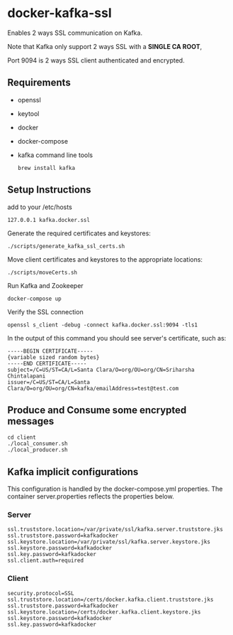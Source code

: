 # docker-kafka-ssl

Enables 2 ways SSL communication on Kafka.

Note that Kafka only support 2 ways SSL with a **SINGLE CA ROOT**,

Port 9094 is 2 ways SSL client authenticated and encrypted.

## Requirements

* openssl
* keytool
* docker
* docker-compose
* kafka command line tools
  
      brew install kafka

## Setup Instructions

add to your /etc/hosts

    127.0.0.1 kafka.docker.ssl

Generate the required certificates and keystores:

    ./scripts/generate_kafka_ssl_certs.sh
    
Move client certificates and keystores to the appropriate locations:

    ./scripts/moveCerts.sh
    
Run Kafka and Zookeeper

    docker-compose up

Verify the SSL connection

    openssl s_client -debug -connect kafka.docker.ssl:9094 -tls1

In the output of this command you should see server's certificate, such as:

```
-----BEGIN CERTIFICATE-----
{variable sized random bytes}
-----END CERTIFICATE-----
subject=/C=US/ST=CA/L=Santa Clara/O=org/OU=org/CN=Sriharsha Chintalapani
issuer=/C=US/ST=CA/L=Santa Clara/O=org/OU=org/CN=kafka/emailAddress=test@test.com
```

## Produce and Consume some encrypted messages
    
```
cd client
./local_consumer.sh
./local_producer.sh
```


## Kafka implicit configurations
This configuration is handled by the docker-compose.yml properties.
The container server.properties reflects the properties below.

### Server

```
ssl.truststore.location=/var/private/ssl/kafka.server.truststore.jks
ssl.truststore.password=kafkadocker
ssl.keystore.location=/var/private/ssl/kafka.server.keystore.jks
ssl.keystore.password=kafkadocker
ssl.key.password=kafkadocker
ssl.client.auth=required
```

### Client

```
security.protocol=SSL
ssl.truststore.location=/certs/docker.kafka.client.truststore.jks
ssl.truststore.password=kafkadocker
ssl.keystore.location=/certs/docker.kafka.client.keystore.jks
ssl.keystore.password=kafkadocker
ssl.key.password=kafkadocker
```

